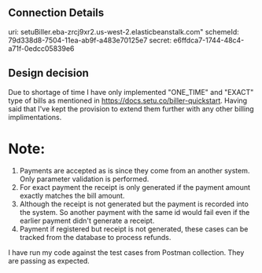 ## Connection Details
uri: setuBiller.eba-zrcj9xr2.us-west-2.elasticbeanstalk.com"
schemeId: 79d338d8-7504-11ea-ab9f-a483e70125e7
secret: e6ffdca7-1744-48c4-a71f-0edcc05839e6


## Design decision
Due to shortage of time I have only implemented "ONE_TIME" and "EXACT" type of bills as mentioned in https://docs.setu.co/biller-quickstart. Having said that I've kept the provision to extend them further with any other billing implimentations.

# Note: 
1. Payments are accepted as is since they come from an another system. Only parameter validation is performed.
2. For exact payment the receipt is only generated if the payment amount exactly matches the bill amount. 
3. Although the receipt is not generated but the payment is recorded into the system. So another payment with the same id would fail even if the earlier payment didn't generate a receipt.
4. Payment if registered but receipt is not generated, these cases can be tracked from the database to process refunds.

I have run my code against the test cases from Postman collection. They are passing as expected.